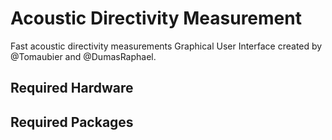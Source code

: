 # Acoustic Directivity Measurement
Fast acoustic directivity measurements Graphical User Interface created by @Tomaubier and @DumasRaphael.



## Required Hardware

## Required Packages
